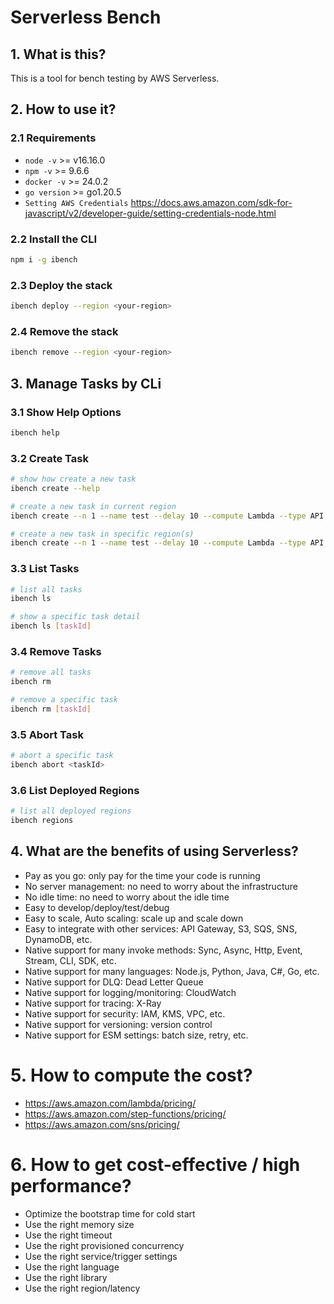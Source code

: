 # Serverless Bench

## 1. What is this?

This is a tool for bench testing by AWS Serverless.

## 2. How to use it?

### 2.1 Requirements

- `node -v` >= v16.16.0
- `npm -v` >= 9.6.6
- `docker -v` >= 24.0.2
- `go version` >= go1.20.5
- `Setting AWS Credentials` https://docs.aws.amazon.com/sdk-for-javascript/v2/developer-guide/setting-credentials-node.html

### 2.2 Install the CLI

```bash
npm i -g ibench
```

### 2.3 Deploy the stack

```bash
ibench deploy --region <your-region>
```

### 2.4 Remove the stack

```bash
ibench remove --region <your-region>
```

## 3. Manage Tasks by CLi

### 3.1 Show Help Options

```bash
ibench help

```

### 3.2 Create Task

```bash
# show how create a new task
ibench create --help

# create a new task in current region
ibench create --n 1 --name test --delay 10 --compute Lambda --type API --url https://api.com

# create a new task in specific region(s)
ibench create --n 1 --name test --delay 10 --compute Lambda --type API --url https://api.com --regions ap-southeast-1,us-east-2

```

### 3.3 List Tasks

```bash
# list all tasks
ibench ls

# show a specific task detail
ibench ls [taskId]

```

### 3.4 Remove Tasks

```bash
# remove all tasks
ibench rm

# remove a specific task
ibench rm [taskId]

```

### 3.5 Abort Task

```bash
# abort a specific task
ibench abort <taskId>
```

### 3.6 List Deployed Regions

```bash
# list all deployed regions
ibench regions

```

## 4. What are the benefits of using Serverless?

- Pay as you go: only pay for the time your code is running
- No server management: no need to worry about the infrastructure
- No idle time: no need to worry about the idle time
- Easy to develop/deploy/test/debug
- Easy to scale, Auto scaling: scale up and scale down
- Easy to integrate with other services: API Gateway, S3, SQS, SNS, DynamoDB, etc.
- Native support for many invoke methods: Sync, Async, Http, Event, Stream, CLI, SDK, etc.
- Native support for many languages: Node.js, Python, Java, C#, Go, etc.
- Native support for DLQ: Dead Letter Queue
- Native support for logging/monitoring: CloudWatch
- Native support for tracing: X-Ray
- Native support for security: IAM, KMS, VPC, etc.
- Native support for versioning: version control
- Native support for ESM settings: batch size, retry, etc.

# 5. How to compute the cost?

- https://aws.amazon.com/lambda/pricing/
- https://aws.amazon.com/step-functions/pricing/
- https://aws.amazon.com/sns/pricing/

# 6. How to get cost-effective / high performance?

- Optimize the bootstrap time for cold start
- Use the right memory size
- Use the right timeout
- Use the right provisioned concurrency
- Use the right service/trigger settings
- Use the right language
- Use the right library
- Use the right region/latency
